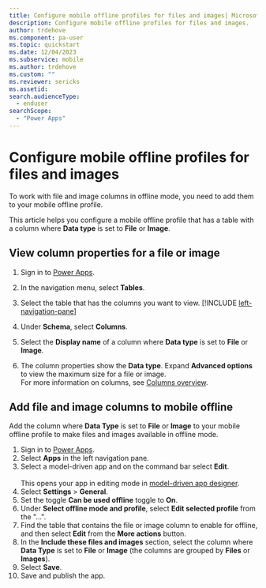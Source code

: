 ```yaml
---
title: Configure mobile offline profiles for files and images| Microsoft Docs
description: Configure mobile offline profiles for files and images.
author: trdehove
ms.component: pa-user
ms.topic: quickstart
ms.date: 12/04/2023
ms.subservice: mobile
ms.author: trdehove
ms.custom: ""
ms.reviewer: sericks
ms.assetid: 
search.audienceType: 
  - enduser
searchScope:
  - "Power Apps"
---
```


# Configure mobile offline profiles for files and images

To work with file and image columns in offline mode, you need to add them to your mobile offline profile.

This article helps you configure a mobile offline profile that has a table with a column where **Data type** is set to **File** or **Image**.

## View column properties for a file or image

1. Sign in to [Power Apps](https://make.powerapps.com).

1. In the navigation menu, select **Tables**.

1. Select the table that has the columns you want to view. [!INCLUDE [left-navigation-pane](../../includes/left-navigation-pane.md)] 

1. Under **Schema**, select **Columns**.
  
1. Select the **Display name** of a column where **Data type** is set to **File** or **Image**.

1. The column properties show the **Data type**. Expand **Advanced options** to view the maximum size for a file or image.
   <br> For more information on columns, see [Columns overview](../maker/data-platform/fields-overview.md).

## Add file and image columns to mobile offline

Add the column where **Data Type** is set to **File** or **Image** to your mobile offline profile to make files and images available in offline mode.


1. Sign in to [Power Apps](https://make.powerapps.com).
1. Select **Apps** in the left navigation pane.
1. Select a model-driven app and on the command bar select **Edit**. 
 <br> <br>This opens your app in editing mode in [model-driven app designer](../maker/model-driven-apps/app-designer-overview.md). 
1. Select **Settings** > **General**.
1. Set the toggle **Can be used offline** toggle to **On**.
1. Under **Select offline mode and profile**, select **Edit selected profile** from the "...".
1. Find the table that contains the file or image column to enable for offline, and then select **Edit** from the **More actions** button.
1. In the **Include these files and images** section, select the column where **Data Type** is set to **File** or **Image**  (the columns are grouped by **Files** or **Images**).
1. Select **Save**.
1. Save and publish the app.
